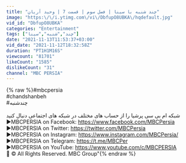```yaml
---
title: "چند شنبه با سینا | فصل سوم | قسمت 7 | وحید آریان"
image: "https:\/\/i.ytimg.com\/vi\/DbfupO8UBKA\/hqdefault.jpg"
vid_id: "DbfupO8UBKA"
categories: "Entertainment"
tags: ["چند","شنبه","سینا"]
date: "2021-11-13T11:53:37+03:00"
vid_date: "2021-11-12T18:32:58Z"
duration: "PT1H1M16S"
viewcount: "81701"
likeCount: "1585"
dislikeCount: "31"
channel: "MBC PERSIA"
---
```

{% raw %}#mbcpersia<br />#chandshanbeh<br />#چندشنبه<br /><br />شبكه ام بى سى پرشيا را از حساب هاى مختلف در شبكه هاى اجتماعى دنبال كنيد<br />►MBCPERSIA on Facebook: <a rel="nofollow" target="blank" href="https://www.facebook.com/MBCPersia">https://www.facebook.com/MBCPersia</a><br />►MBCPERSIA on Twitter: <a rel="nofollow" target="blank" href="https://twitter.com/MBCPersia">https://twitter.com/MBCPersia</a><br />►MBCPERSIA on Instagram: <a rel="nofollow" target="blank" href="https://www.instagram.com/MBCPersia/">https://www.instagram.com/MBCPersia/</a><br />►MBCPERSIA on Telegram: <a rel="nofollow" target="blank" href="https://t.me/MBCPer">https://t.me/MBCPer</a><br />►MBCPERSIA on YouTube: <a rel="nofollow" target="blank" href="https://www.youtube.com/c/MBCPERSIA">https://www.youtube.com/c/MBCPERSIA</a><br />🔴 © All Rights Reserved. MBC Group&quot;{% endraw %}
